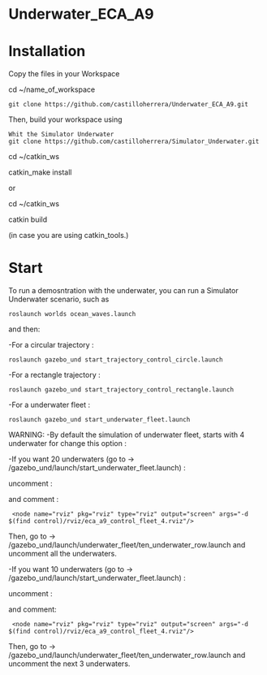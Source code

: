 # Underwater_ECA_A9
# Installation 

Copy the files in your Workspace 

cd ~/name_of_workspace

    git clone https://github.com/castilloherrera/Underwater_ECA_A9.git

Then, build your workspace using 

    Whit the Simulator Underwater 
    git clone https://github.com/castilloherrera/Simulator_Underwater.git
     
cd ~/catkin_ws

catkin_make install

or

cd ~/catkin_ws

catkin build

(in case you are using catkin_tools.)


# Start

To run a demosntration with the underwater, you can run a Simulator Underwater scenario, such as

    roslaunch worlds ocean_waves.launch

and then: 

 -For a circular trajectory :
 
    roslaunch gazebo_und start_trajectory_control_circle.launch
    
 -For a rectangle trajectory :

    roslaunch gazebo_und start_trajectory_control_rectangle.launch
    
 -For a underwater fleet :

    roslaunch gazebo_und start_underwater_fleet.launch
  
  WARNING: 
  -By default the simulation of underwater fleet, starts with 4 underwater for change this option :
  
   -If you want 20 underwaters (go to -> /gazebo_und/launch/start_underwater_fleet.launch) :
   
   uncomment :
   
   <node name="rviz" pkg="rviz" type="rviz" output="screen" args="-d $(find control)/rviz/eca_a9_control_fleet_20.rviz"/>
     
   and comment :
   
     <node name="rviz" pkg="rviz" type="rviz" output="screen" args="-d $(find control)/rviz/eca_a9_control_fleet_4.rviz"/>
    
   Then, go to -> /gazebo_und/launch/underwater_fleet/ten_underwater_row.launch and uncomment all the underwaters.
    
     
   -If you want 10 underwaters (go to -> /gazebo_und/launch/start_underwater_fleet.launch) :
   
   uncomment :
   
   <node name="rviz" pkg="rviz" type="rviz" output="screen" args="-d $(find control)/rviz/eca_a9_control_fleet_10.rviz"/>
 
   and comment:
     
     <node name="rviz" pkg="rviz" type="rviz" output="screen" args="-d $(find control)/rviz/eca_a9_control_fleet_4.rviz"/>
     
   Then, go to -> /gazebo_und/launch/underwater_fleet/ten_underwater_row.launch and uncomment the next 3 underwaters.
     
  
  

